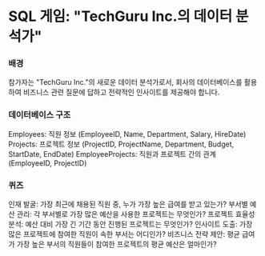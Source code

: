# SQL 게임: "TechGuru Inc.의 데이터 분석가"

### 배경

참가자는 "TechGuru Inc."의 새로운 데이터 분석가로서, 회사의 데이터베이스를 활용하여 비즈니스 관련 질문에 답하고 전략적인 인사이트를 제공해야 합니다.

### 데이터베이스 구조

Employees: 직원 정보 (EmployeeID, Name, Department, Salary, HireDate)
Projects: 프로젝트 정보 (ProjectID, ProjectName, Department, Budget, StartDate, EndDate)
EmployeeProjects: 직원과 프로젝트 간의 관계 (EmployeeID, ProjectID)

### 퀴즈

인재 발굴: 가장 최근에 채용된 직원 중, 누가 가장 높은 급여를 받고 있는가?
부서별 예산 관리: 각 부서별로 가장 많은 예산을 사용한 프로젝트는 무엇인가?
프로젝트 효율성 분석: 예산 대비 가장 긴 기간 동안 진행된 프로젝트는 무엇인가?
인사이트 도출: 가장 많은 프로젝트에 참여한 직원이 속한 부서는 어디인가?
비즈니스 전략 제안: 평균 급여가 가장 높은 부서의 직원들이 참여한 프로젝트의 평균 예산은 얼마인가?
